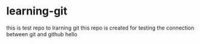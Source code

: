 # learning-git
this is test repo to lrarning git
this repo is created for testing the connection between git and github
<hi>hello<h2>
